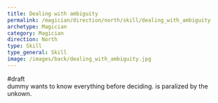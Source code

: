 ```yaml
---
title: Dealing with ambiguity
permalink: /magician/direction/north/skill/dealing_with_ambiguity
archetype: Magician
category: Magician
direction: North
type: Skill
type_general: Skill
image: /images/back/dealing_with_ambiguity.jpg
---
```

#draft   
dummy wants to know everything before deciding. is paralized by the unkown.
